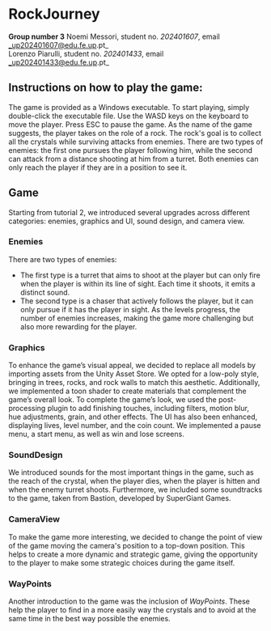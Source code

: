 # RockJourney
**Group number 3**
Noemi Messori, student no. _202401607_, email _up202401607@edu.fe.up.pt_   
Lorenzo Piarulli, student no. _202401433_, email _up202401433@edu.fe.up.pt_

## Instructions on how to play the game:
The game is provided as a Windows executable. To start playing, simply double-click the executable file. 
Use the WASD keys on the keyboard to move the player. Press ESC to pause the game.
As the name of the game suggests, the player takes on the role of a rock. The rock's goal is to collect all the crystals while surviving attacks from enemies. There are two types of enemies: the first one pursues the player following him, while the second can attack from a distance shooting at him from a turret. Both enemies can only reach the player if they are in a position to see it.

## Game
Starting from tutorial 2, we introduced several upgrades across different categories: enemies, graphics and UI, sound design, and camera view.

### Enemies
There are two types of enemies:
- The first type is a turret that aims to shoot at the player but can only fire when the player is within its line of sight. Each time it shoots, it emits a distinct sound.
- The second type is a chaser that actively follows the player, but it can only pursue if it has the player in sight.
As the levels progress, the number of enemies increases, making the game more challenging but also more rewarding for the player.

### Graphics
To enhance the game’s visual appeal, we decided to replace all models by importing assets from the Unity Asset Store. We opted for a low-poly style, bringing in trees, rocks, and rock walls to match this aesthetic. Additionally, we implemented a toon shader to create materials that complement the game’s overall look.
To complete the game’s look, we used the post-processing plugin to add finishing touches, including filters, motion blur, hue adjustments, grain, and other effects. 
The UI has also been enhanced, displaying lives, level number, and the coin count. We implemented a pause menu, a start menu, as well as win and lose screens.

### SoundDesign
We introduced sounds for the most important things in the game, such as the reach of the crystal, when the player dies, when the player is hitten and when the enemy turret shoots. Furthermore, we included some soundtracks to the game, taken from Bastion, developed by SuperGiant Games.

### CameraView
To make the game more interesting, we decided to change the point of view of the game moving the camera's position to a top-down position. This helps to create a more dynamic and strategic game, giving the opportunity to the player to make some strategic choices during the game itself. 

### WayPoints
Another introduction to the game was the inclusion of _WayPoints_. These help the player to find in a more easily way the crystals and to avoid at the same time in the best way possible the enemies.


